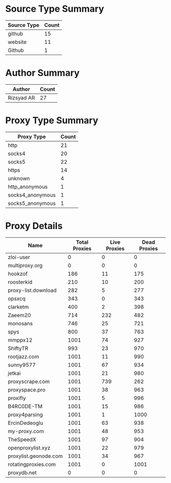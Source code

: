 # Source Type Summary

| Source Type | Count |
|-------------|-------|
| github | 15 |
| website | 11 |
| Github | 1 |


# Author Summary

| Author | Count |
|--------|-------|
| Rizsyad AR | 27 |


# Proxy Type Summary

| Proxy Type | Count |
|------------|-------|
| http | 21 |
| socks4 | 20 |
| socks5 | 22 |
| https | 14 |
| unknown | 4 |
| http_anonymous | 1 |
| socks4_anonymous | 1 |
| socks5_anonymous | 1 |


# Proxy Details

| Name | Total Proxies | Live Proxies | Dead Proxies |
|------|---------------|--------------|---------------|
| zloi-user | 0 | 0 | 0 |
| multiproxy.org | 0 | 0 | 0 |
| hookzof | 186 | 11 | 175 |
| roosterkid | 210 | 10 | 200 |
| proxy-list.download | 282 | 5 | 277 |
| opsxcq | 343 | 0 | 343 |
| clarketm | 400 | 2 | 398 |
| Zaeem20 | 714 | 232 | 482 |
| monosans | 746 | 25 | 721 |
| spys | 800 | 37 | 763 |
| mmppx12 | 1001 | 74 | 927 |
| ShiftyTR | 993 | 23 | 970 |
| rootjazz.com | 1001 | 11 | 990 |
| sunny9577 | 1001 | 67 | 934 |
| jetkai | 1001 | 21 | 980 |
| proxyscrape.com | 1001 | 739 | 262 |
| proxyspace.pro | 1001 | 38 | 963 |
| proxifly | 1001 | 5 | 996 |
| B4RC0DE-TM | 1001 | 15 | 986 |
| proxy4parsing | 1001 | 1 | 1000 |
| ErcinDedeoglu | 1001 | 63 | 938 |
| my-proxy.com | 1001 | 48 | 953 |
| TheSpeedX | 1001 | 97 | 904 |
| openproxylist.xyz | 1001 | 22 | 979 |
| proxylist.geonode.com | 1001 | 34 | 967 |
| rotatingproxies.com | 1001 | 0 | 1001 |
| proxydb.net | 0 | 0 | 0 |
